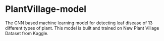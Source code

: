 # PlantVillage-model
The CNN based machine learning model for detecting leaf disease of 13 different types of plant. This model is built and trained on New Plant Village Dataset from Kaggle.
